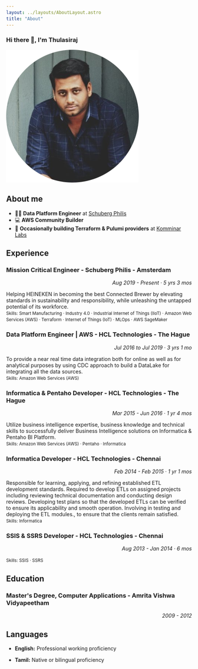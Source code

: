```yaml
---
layout: ../layouts/AboutLayout.astro
title: "About"
---
```


### Hi there 👋, I'm Thulasiraj

![](../assets/icons/about-icon.png)

## About me

- 🧑‍💻 **Data Platform Engineer** at [Schuberg Philis](https://schubergphilis.com/en)
- 💻 **AWS Community Builder**
- 🚀 **Occasionally building Terraform & Pulumi providers** at [Komminar Labs](https://github.com/komminarlabs)

## Experience

<h3>Mission Critical Engineer - Schuberg Philis - Amsterdam</h3>
<p align="right"><i>Aug 2019 - Present · 5 yrs 3 mos</i></p>

Helping HEINEKEN in becoming the best Connected Brewer by elevating standards in sustainability and responsibility, while unleashing the untapped potential of its workforce.\
<small>Skills: Smart Manufacturing · Industry 4.0 · Industrial Internet of Things (IIoT) · Amazon Web Services (AWS) · Terraform · Internet of Things (IoT) · MLOps · AWS SageMaker</small>

<h3>Data Platform Engineer | AWS - HCL Technologies - The Hague</h3>
<p align="right"><i>Jul 2016 to Jul 2019 · 3 yrs 1 mo</i></p>

To provide a near real time data integration both for online as well as for analytical purposes by using CDC approach to build a DataLake for integrating all the data sources.\
<small>Skills: Amazon Web Services (AWS)</small>

<h3>Informatica & Pentaho Developer - HCL Technologies - The Hague</h3>
<p align="right"><i>Mar 2015 - Jun 2016 · 1 yr 4 mos</i></p>

Utilize business intelligence expertise, business knowledge and technical skills to successfully deliver Business Intelligence solutions on Informatica & Pentaho BI Platform.\
<small>Skills: Amazon Web Services (AWS) · Pentaho · Informatica</small>

<h3>Informatica Developer - HCL Technologies - Chennai</h3>
<p align="right"><i>Feb 2014 - Feb 2015 · 1 yr 1 mos</i></p>

Responsible for learning, applying, and refining established ETL development standards.
Required to develop ETLs on assigned projects including reviewing technical documentation and conducting design reviews.
Developing test plans so that the developed ETLs can be verified to ensure its applicability and smooth operation.
Involving in testing and deploying the ETL modules., to ensure that the clients remain satisfied.\
<small>Skills: Informatica</small>

<h3>SSIS & SSRS Developer - HCL Technologies - Chennai</h3>
<p align="right"><i>Aug 2013 - Jan 2014 · 6 mos</i></p>

<small>Skills: SSIS · SSRS</small>

## Education

<h3>Master's Degree, Computer Applications - Amrita Vishwa Vidyapeetham</h3>
<p align="right"><i>2009 - 2012</i></p>

## Languages

- **English:** Professional working proficiency

- **Tamil:** Native or bilingual proficiency
